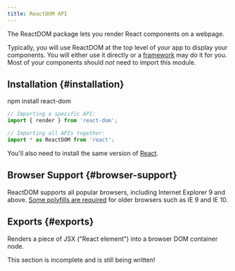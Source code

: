 ```yaml
---
title: ReactDOM API
---
```


<Intro>

The ReactDOM package lets you render React components on a webpage.

</Intro>

Typically, you will use ReactDOM at the top level of your app to display your components. You will either use it directly or a [framework](/learn/start-a-new-react-project#building-with-react-and-a-framework) may do it for you. Most of your components should *not* need to import this module.

## Installation {#installation}

<PackageImport>

<TerminalBlock>

npm install react-dom

</TerminalBlock>

```js
// Importing a specific API:
import { render } from 'react-dom';

// Importing all APIs together:
import * as ReactDOM from 'react';
```

</PackageImport>

You'll also need to install the same version of [React](/api/).

## Browser Support {#browser-support}

ReactDOM supports all popular browsers, including Internet Explorer 9 and above. [Some polyfills are required](http://todo%20link%20to%20js%20environment%20requirements/) for older browsers such as IE 9 and IE 10.

## Exports {#exports}

<YouWillLearnCard title="render" path="/reference/render">

Renders a piece of JSX ("React element") into a browser DOM container node.

</YouWillLearnCard>

This section is incomplete and is still being written!
